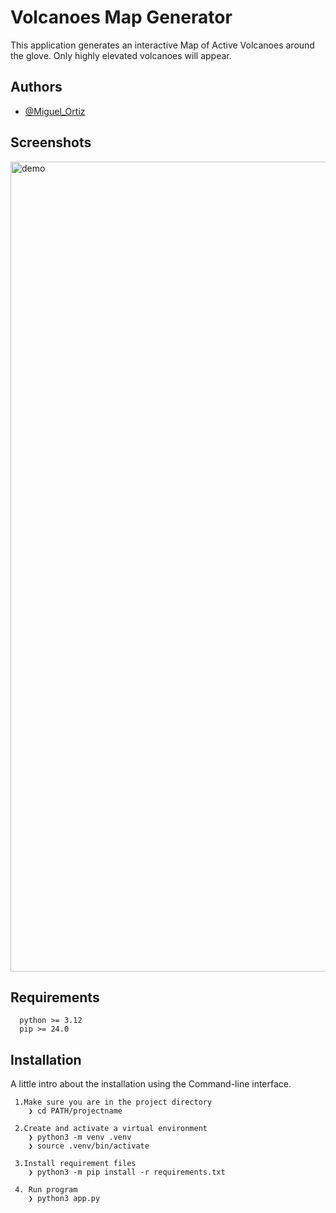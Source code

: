 # Volcanoes Map Generator

This application generates an interactive Map of Active Volcanoes  around the glove.
Only highly elevated volcanoes will appear. 



## Authors

- [@Miguel_Ortiz](https://github.com/miguel-2020)


## Screenshots

<img width="1296" alt="demo" src="https://github.com/miguel-2020/Active-Volcanoes-Map-generator/assets/56496543/9ceae7e0-06d1-47f1-9a10-6b61c2beca09">



## Requirements
```
  python >= 3.12
  pip >= 24.0
```
## Installation
A little intro about the installation using the Command-line interface.

```
 1.Make sure you are in the project directory
    ❯ cd PATH/projectname

 2.Create and activate a virtual environment
    ❯ python3 -m venv .venv
    ❯ source .venv/bin/activate

 3.Install requirement files
    ❯ python3 -m pip install -r requirements.txt

 4. Run program
    ❯ python3 app.py   

```

